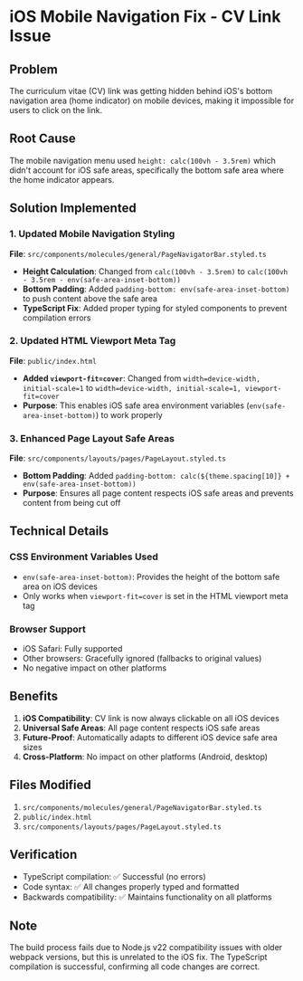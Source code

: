 # iOS Mobile Navigation Fix - CV Link Issue

## Problem
The curriculum vitae (CV) link was getting hidden behind iOS's bottom navigation area (home indicator) on mobile devices, making it impossible for users to click on the link.

## Root Cause
The mobile navigation menu used `height: calc(100vh - 3.5rem)` which didn't account for iOS safe areas, specifically the bottom safe area where the home indicator appears.

## Solution Implemented

### 1. Updated Mobile Navigation Styling
**File**: `src/components/molecules/general/PageNavigatorBar.styled.ts`

- **Height Calculation**: Changed from `calc(100vh - 3.5rem)` to `calc(100vh - 3.5rem - env(safe-area-inset-bottom))`
- **Bottom Padding**: Added `padding-bottom: env(safe-area-inset-bottom)` to push content above the safe area
- **TypeScript Fix**: Added proper typing for styled components to prevent compilation errors

### 2. Updated HTML Viewport Meta Tag
**File**: `public/index.html`

- **Added `viewport-fit=cover`**: Changed from `width=device-width, initial-scale=1` to `width=device-width, initial-scale=1, viewport-fit=cover`
- **Purpose**: This enables iOS safe area environment variables (`env(safe-area-inset-bottom)`) to work properly

### 3. Enhanced Page Layout Safe Areas
**File**: `src/components/layouts/pages/PageLayout.styled.ts`

- **Bottom Padding**: Added `padding-bottom: calc(${theme.spacing[10]} + env(safe-area-inset-bottom))`
- **Purpose**: Ensures all page content respects iOS safe areas and prevents content from being cut off

## Technical Details

### CSS Environment Variables Used
- `env(safe-area-inset-bottom)`: Provides the height of the bottom safe area on iOS devices
- Only works when `viewport-fit=cover` is set in the HTML viewport meta tag

### Browser Support
- iOS Safari: Fully supported
- Other browsers: Gracefully ignored (fallbacks to original values)
- No negative impact on other platforms

## Benefits
1. **iOS Compatibility**: CV link is now always clickable on all iOS devices
2. **Universal Safe Areas**: All page content respects iOS safe areas
3. **Future-Proof**: Automatically adapts to different iOS device safe area sizes
4. **Cross-Platform**: No impact on other platforms (Android, desktop)

## Files Modified
1. `src/components/molecules/general/PageNavigatorBar.styled.ts`
2. `public/index.html`
3. `src/components/layouts/pages/PageLayout.styled.ts`

## Verification
- TypeScript compilation: ✅ Successful (no errors)
- Code syntax: ✅ All changes properly typed and formatted
- Backwards compatibility: ✅ Maintains functionality on all platforms

## Note
The build process fails due to Node.js v22 compatibility issues with older webpack versions, but this is unrelated to the iOS fix. The TypeScript compilation is successful, confirming all code changes are correct.